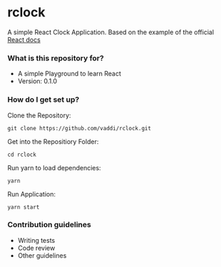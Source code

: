 # rclock #

A simple React Clock Application. Based on the example of the official [React docs](https://facebook.github.io/react/docs/state-and-lifecycle.html)


### What is this repository for? ###

* A simple Playground to learn React
* Version: 0.1.0


### How do I get set up? ###

Clone the Repository:

    git clone https://github.com/vaddi/rclock.git

Get into the Repositiory Folder:

    cd rclock

Run yarn to load dependencies:

    yarn

Run Application:

    yarn start


### Contribution guidelines ###

* Writing tests
* Code review
* Other guidelines

